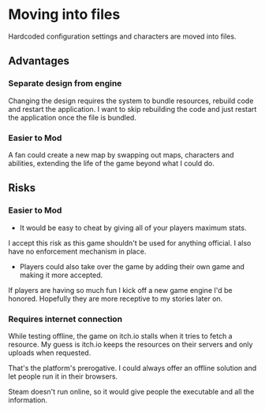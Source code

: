 # Moving into files
Hardcoded configuration settings and characters are moved into files.

## Advantages
### Separate design from engine
Changing the design requires the system to bundle resources, rebuild code and restart the application.
I want to skip rebuilding the code and just restart the application once the file is bundled.

### Easier to Mod
A fan could create a new map by swapping out maps, characters and abilities, extending the life of the game beyond
what I could do.

## Risks
### Easier to Mod
- It would be easy to cheat by giving all of your players maximum stats.

I accept this risk as this game shouldn't be used for anything official. I also have no enforcement mechanism in place.

- Players could also take over the game by adding their own game and making it more accepted.

If players are having so much fun I kick off a new game engine I'd be honored. Hopefully they are more receptive to my
stories later on. 

### Requires internet connection
While testing offline, the game on itch.io stalls when it tries to fetch a resource. My guess is itch.io keeps the 
resources on their servers and only uploads when requested.

That's the platform's prerogative. I could always offer an offline solution and let people run it in their browsers.

Steam doesn't run online, so it would give people the executable and all the information.
